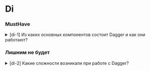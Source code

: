 # Di

### MustHave

<details>
<summary>[di-1] Из каких основных компонентов состоит Dagger и как они работают?</summary>
Основные компоненты: 
Модулти - предоставляют зависимости
Компоненты - мост между модулями и @Inject
@Inject - базовая аннотация, с помощью которой “запрашивается зависимость”

Более подробно - [Dagger из базы знаний IceRock](https://kmm.icerock.dev/learning/android/dagger/)
</details>

### Лишним не будет
<details>
<summary>[di-2] Какие сложности возникали при работе с Dagger?</summary>
Иногда нужно почистить проект что-бы все сгенерировалось правильно.
По началу сбивает количество ошибок которые может выдать даггер если что-то не так.
</details>